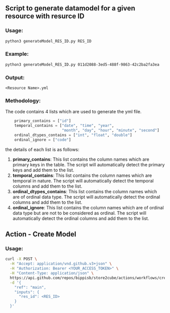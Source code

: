## Script to generate datamodel for a given resource with resurce ID

### Usage: 

```bash
python3 generateModel_RES_ID.py RES_ID
```
### Example: 

```bash
python3 generateModel_RES_ID.py 011d2088-3ed5-488f-9863-42c2ba2fa3ea
```

### Output: 
```
<Resource Name>.yml
```

### Methodology:
The code contains 4 lists which are used to generate the yml file.

```python
    primary_contains = ["id"]
    temporal_contains = ["date", "time", "year",
                         "month", "day", "hour", "minute", "second"]
    ordinal_dtypes_contains = ["int", "float", "double"]
    ordinal_ignore = ["code"]
```

the details of each list is as follows:

1. **primary_contains**: This list contains the column names which are primary keys in the table. The script will automatically detect the primary keys and add them to the list. 
2. **temporal_contains**: This list contains the column names which are temporal in nature. The script will automatically detect the temporal columns and add them to the list.
3. **ordinal_dtypes_contains**: This list contains the column names which are of ordinal data type. The script will automatically detect the ordinal columns and add them to the list.
4. **ordinal_ignore**: This list contains the column names which are of ordinal data type but are not to be considered as ordinal. The script will automatically detect the ordinal columns and add them to the list.

## Action - Create Model

### Usage: 

```bash
curl -X POST \
  -H "Accept: application/vnd.github.v3+json" \
  -H "Authorization: Bearer <YOUR_ACCESS_TOKEN>" \
  -H "Content-Type: application/json" \
  https://api.github.com/repos/bippisb/store2cube/actions/workflows/createModel.yml/dispatches \
  -d '{
    "ref": "main",
    "inputs": {
      "res_id": <RES_ID>
    }
  }'

```